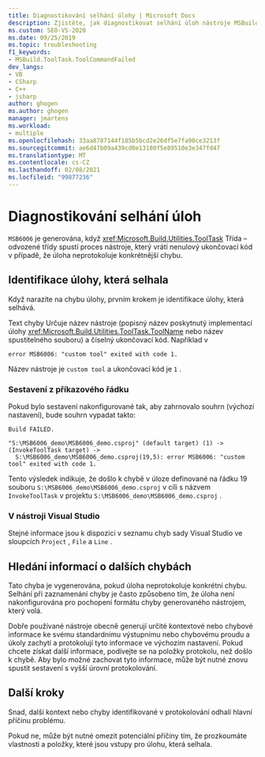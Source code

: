 ```yaml
---
title: Diagnostikování selhání úlohy | Microsoft Docs
description: Zjistěte, jak diagnostikovat selhání úloh nástroje MSBuild tím, že identifikujete úlohu s chybou, název nástroje a další informace.
ms.custom: SEO-VS-2020
ms.date: 09/25/2019
ms.topic: troubleshooting
f1_keywords:
- MSBuild.ToolTask.ToolCommandFailed
dev_langs:
- VB
- CSharp
- C++
- jsharp
author: ghogen
ms.author: ghogen
manager: jmartens
ms.workload:
- multiple
ms.openlocfilehash: 33aa8787144f185b5bcd2e26df5e7fa90ce3213f
ms.sourcegitcommit: ae6d47b09a439cd0e13180f5e89510e3e347fd47
ms.translationtype: MT
ms.contentlocale: cs-CZ
ms.lasthandoff: 02/08/2021
ms.locfileid: "99877236"
---
```

# <a name="diagnosing-task-failures"></a>Diagnostikování selhání úloh

`MSB6006` je generována, když <xref:Microsoft.Build.Utilities.ToolTask> Třída – odvozené třídy spustí proces nástroje, který vrátí nenulový ukončovací kód v případě, že úloha neprotokoluje konkrétnější chybu.

## <a name="identifying-the-failing-task"></a>Identifikace úlohy, která selhala

Když narazíte na chybu úlohy, prvním krokem je identifikace úlohy, která selhává.

Text chyby Určuje název nástroje (popisný název poskytnutý implementací úlohy <xref:Microsoft.Build.Utilities.ToolTask.ToolName> nebo název spustitelného souboru) a číselný ukončovací kód. Například v

```text
error MSB6006: "custom tool" exited with code 1.
```

Název nástroje je `custom tool` a ukončovací kód je `1` .

### <a name="command-line-builds"></a>Sestavení z příkazového řádku

Pokud bylo sestavení nakonfigurované tak, aby zahrnovalo souhrn (výchozí nastavení), bude souhrn vypadat takto:

```text
Build FAILED.

"S:\MSB6006_demo\MSB6006_demo.csproj" (default target) (1) ->
(InvokeToolTask target) ->
  S:\MSB6006_demo\MSB6006_demo.csproj(19,5): error MSB6006: "custom tool" exited with code 1.
```

Tento výsledek indikuje, že došlo k chybě v úloze definované na řádku 19 souboru `S:\MSB6006_demo\MSB6006_demo.csproj` v cíli s názvem `InvokeToolTask` v projektu `S:\MSB6006_demo\MSB6006_demo.csproj` .

### <a name="in-visual-studio"></a>V nástroji Visual Studio

Stejné informace jsou k dispozici v seznamu chyb sady Visual Studio ve sloupcích `Project` , `File` a `Line` .

## <a name="finding-more-failure-information"></a>Hledání informací o dalších chybách

Tato chyba je vygenerována, pokud úloha neprotokoluje konkrétní chybu. Selhání při zaznamenání chyby je často způsobeno tím, že úloha není nakonfigurována pro pochopení formátu chyby generovaného nástrojem, který volá.

Dobře používané nástroje obecně generují určité kontextové nebo chybové informace ke svému standardnímu výstupnímu nebo chybovému proudu a úkoly zachytí a protokolují tyto informace ve výchozím nastavení. Pokud chcete získat další informace, podívejte se na položky protokolu, než došlo k chybě. Aby bylo možné zachovat tyto informace, může být nutné znovu spustit sestavení s vyšší úrovní protokolování.

## <a name="next-steps"></a>Další kroky

Snad, další kontext nebo chyby identifikované v protokolování odhalí hlavní příčinu problému.

Pokud ne, může být nutné omezit potenciální příčiny tím, že prozkoumáte vlastnosti a položky, které jsou vstupy pro úlohu, která selhala.

